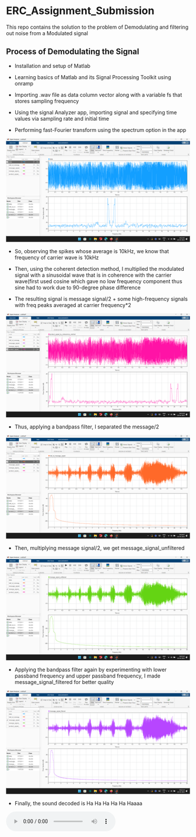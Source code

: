# ERC_Assignment_Submission
This repo contains the solution to the problem of Demodulating and filtering out noise from a Modulated signal


## Process of Demodulating the Signal

- Installation and setup of Matlab

- Learning basics of Matlab and its Signal Processing Toolkit using onramp

- Importing .wav file as data column vector along with a variable fs that stores sampling frequency

- Using the signal Analyzer app, importing signal and specifying time values via sampling rate and initial time

- Performing fast-Fourier transform using the spectrum option in the app


![My Image](data_plot.png)

- So, observing the spikes whose average is 10kHz, we know that frequency of carrier wave is 10kHz

- Then, using the coherent detection method, I multiplied the modulated signal with a sinusoidal wave that is in coherence with the carrier wave(first used cosine which gave no low frequency component thus sine had to work due to 90-degree phase difference

- The resulting signal is message signal/2 + some high-frequency signals with freq peaks averaged at carrier frequency*2

![My Image](Product_signal_plot.png)

- Thus, applying a bandpass filter, I separated the message/2


![My Image](Half_of_message_signal_plot.png)

- Then, multiplying message signal/2, we get message_signal_unfiltered


![My Image](Message_signal_unfiltered.png)

- Applying the bandpass filter again by experimenting with lower passband frequency and upper passband frequency, I made message_signal_filtered for better quality


![My Image](Message_signal_filtered.png)

- Finally, the sound decoded is Ha Ha Ha Ha Ha Haaaa

<audio controls src="filtered_audio.wav"></audio>
